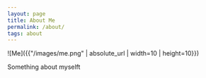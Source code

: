 ```yaml
---
layout: page
title: About Me
permalink: /about/
tags: about
---
```


![Me]({{"/images/me.png" | absolute_url | width=10 | height=10}})

Something about myselft







